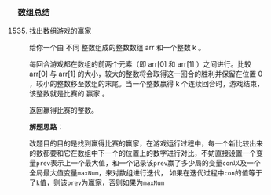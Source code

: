 ### 数组总结

1535. 找出数组游戏的赢家

      给你一个由 不同 整数组成的整数数组 arr 和一个整数 k 。

      每回合游戏都在数组的前两个元素（即 arr[0] 和 arr[1] ）之间进行。比较 arr[0] 与 arr[1] 的大小，较大的整数将会取得这一回合的胜利并保留在位置 0 ，较小的整数移至数组的末尾。当一个整数赢得 k 个连续回合时，游戏结束，该整数就是比赛的 赢家 。

      返回赢得比赛的整数。

      **解题思路**：

      改题目的目的是找到赢得比赛的赢家，在游戏运行过程中，每一个新比较出来的数都要和它在数组中下一个的位置上的数字进行对比，不妨直接设置一个变量`prev`表示上一个最大值，和一个记录该`prev`赢了多少局的变量`con`以及一个全局最大值变量`maxNum`，来对数组进行迭代， 如果在迭代过程中`con`的值等于了`k`值，则该`prev`为赢家，否则如果为`maxNum`

